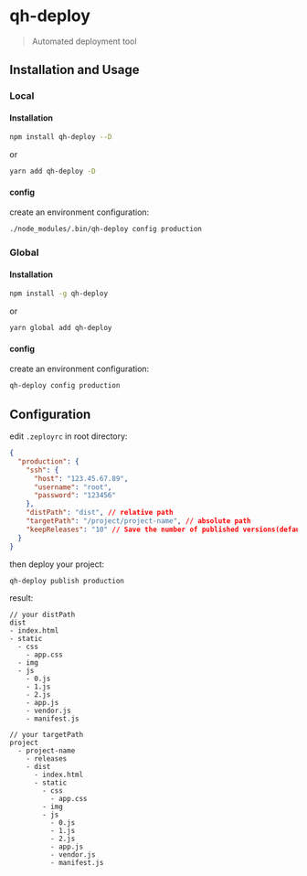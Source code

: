 # qh-deploy

> Automated deployment tool

## Installation and Usage

### Local

#### Installation

```bash
npm install qh-deploy --D
```
or
```bash
yarn add qh-deploy -D
```

#### config
create an environment configuration:

```bash
./node_modules/.bin/qh-deploy config production
```

### Global

#### Installation
```bash
npm install -g qh-deploy
```
or
```bash
yarn global add qh-deploy
```
#### config
create an environment configuration:

```bash
qh-deploy config production
```

## Configuration

edit `.zeployrc` in root directory:

```json
{
  "production": {
    "ssh": {
      "host": "123.45.67.89",
      "username": "root",
      "password": "123456"
    },
    "distPath": "dist", // relative path
    "targetPath": "/project/project-name", // absolute path
    "keepReleases": "10" // Save the number of published versions(default 10)
  }
}
```

then deploy your project:
```bash
qh-deploy publish production
```

result:

```
// your distPath
dist
- index.html
- static
  - css
    - app.css
  - img
  - js
    - 0.js
    - 1.js
    - 2.js
    - app.js
    - vendor.js
    - manifest.js
```

```
// your targetPath
project
  - project-name
    - releases
    - dist
      - index.html
      - static
        - css
          - app.css
        - img
        - js
          - 0.js
          - 1.js
          - 2.js
          - app.js
          - vendor.js
          - manifest.js
```


